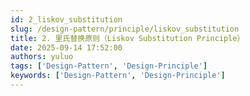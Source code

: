 ```yaml
---
id: 2_liskov_substitution
slug: /design-pattern/principle/liskov_substitution
title: 2. 里氏替换原则（Liskov Substitution Principle）
date: 2025-09-14 17:52:00
authors: yuluo
tags: ['Design-Pattern', 'Design-Principle']
keywords: ['Design-Pattern', 'Design-Principle']
---
```

